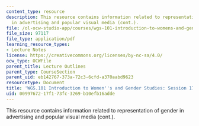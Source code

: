 ```yaml
---
content_type: resource
description: This resource contains information related to representation of gender
  in advertising and popular visual media (cont.).
file: /ol-ocw-studio-app/courses/wgs-101-introduction-to-womens-and-gender-studies-fall-2014/0099767217f173fc3269b10efb16adde_MITWGS_101F14_Sess17.pdf
file_size: 97117
file_type: application/pdf
learning_resource_types:
- Lecture Notes
license: https://creativecommons.org/licenses/by-nc-sa/4.0/
ocw_type: OCWFile
parent_title: Lecture Outlines
parent_type: CourseSection
parent_uid: eb142767-373a-72c3-6cfd-a370aabd9623
resourcetype: Document
title: 'WGS.101 Introduction to Women''s and Gender Studies: Session 17 Lecture Outline'
uid: 00997672-17f1-73fc-3269-b10efb16adde
---
```

This resource contains information related to representation of gender in advertising and popular visual media (cont.).